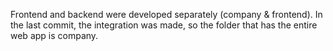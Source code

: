 Frontend and backend were developed separately (company & frontend). In the last commit, the integration was made, so the folder that has the entire web app is company.
